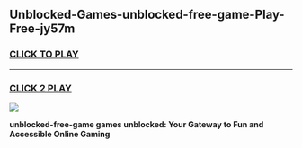 
## Unblocked-Games-unblocked-free-game-Play-Free-jy57m
<h3>
<a href="https://premium76.site?title=unblocked-free-game&ref=15A">CLICK TO PLAY</a></h3>
<hr>

<h3>
<a href="https://premium76.site?title=unblocked-free-game&ref=15A">CLICK 2 PLAY</a>
  
</h3>

<a href="https://premium76.site?title=unblocked-free-game&ref=15A"><img src="https://clearcache.store/games.png"></a>


**unblocked-free-game games unblocked: Your Gateway to Fun and Accessible Online Gaming**
